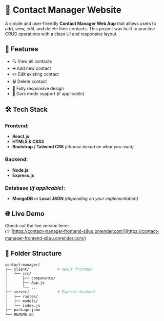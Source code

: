 # 📇 Contact Manager Website

A simple and user-friendly **Contact Manager Web App** that allows users to add, view, edit, and delete their contacts. This project was built to practice CRUD operations with a clean UI and responsive layout.

## 🚀 Features

- 🔍 View all contacts
- ➕ Add new contact
- ✏️ Edit existing contact
- 🗑️ Delete contact
- 📱 Fully responsive design
- 🌙 Dark mode support (if applicable)

## 🛠️ Tech Stack

### Frontend:
- **React.js**
- **HTML5 & CSS3**
- **Bootstrap / Tailwind CSS** *(choose based on what you used)*

### Backend:
- **Node.js**
- **Express.js**

### Database *(if applicable)*:
- **MongoDB** or **Local JSON** *(depending on your implementation)*

## 🌐 Live Demo

Check out the live version here:  
👉 [https://contact-manager-frontend-s8uu.onrender.com/](https://contact-manager-frontend-s8uu.onrender.com/)

## 📂 Folder Structure

```bash
contact-manager/
├── client/             # React frontend
│   └── src/
│       ├── components/
│       ├── App.js
│       └── ...
├── server/             # Express backend
│   ├── routes/
│   ├── models/
│   └── index.js
├── package.json
└── README.md
